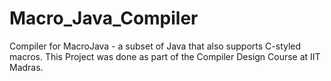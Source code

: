 # Macro_Java_Compiler

Compiler for MacroJava - a subset of Java that also supports C-styled macros. This Project was done as part of the Compiler Design Course at IIT Madras.

